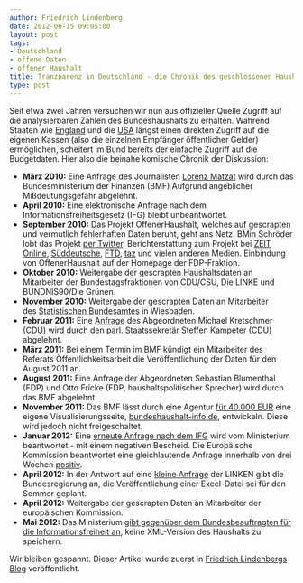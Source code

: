 ```yaml
---
author: Friedrich Lindenberg
date: 2012-06-15 09:05:00
layout: post
tags:
- Deutschland
- offene Daten
- offener Haushalt
title: Tranzparenz in Deutschland - die Chronik des geschlossenen Haushalts
type: post
---
```


Seit etwa zwei Jahren versuchen wir nun aus offizieller Quelle Zugriff auf die analysierbaren Zahlen des Bundeshaushalts zu erhalten. Während Staaten wie [England](http://data.gov.uk/) und die [USA](http://usaspending.gov/) längst einen direkten Zugriff auf die eigenen Kassen (also die einzelnen Empfänger öffentlicher Gelder) ermöglichen, scheitert im Bund bereits der einfache Zugriff auf die Budgetdaten. Hier also die beinahe komische Chronik der Diskussion:

  * **März 2010:** Eine Anfrage des Journalisten [Lorenz Matzat](http://datenjournalist.de/) wird durch das Bundesministerium der Finanzen (BMF) Aufgrund angeblicher Mißdeutungsgefahr abgelehnt.
  * **April 2010:** Eine elektronische Anfrage nach dem Informationsfreiheitsgesetz (IFG) bleibt unbeantwortet.
  * **September 2010:** Das Projekt OffenerHaushalt, welches auf gescrapten und vermutlich fehlerhaften Daten beruht, geht ans Netz. BMin Schröder lobt das Projekt [per Twitter](https://twitter.com/schroeder_k/status/25033052154). Berichterstattung zum Projekt bei [ZEIT Online](http://www.zeit.de/digital/internet/2010-09/offene-daten-haushalt-dietrich), [Süddeutsche](http://www.sueddeutsche.de/digital/politische-transparenz-durch-das-internet-die-netzkaempfer-fuer-offenheit-1.1020020), [FTD](http://www.ftd.de/it-medien/medien-internet/:open-data-projekt-transparente-staatsausgaben-per-mausklick/50171113.html), [taz](http://www.taz.de/1/archiv/digitaz/artikel/?ressort=tz&dig=2010/09/16/a0161&cHash=bf89379e5e) und vielen anderen Medien. Einbindung von OffenerHaushalt auf der Homepage der FDP-Fraktion.
  * **Oktober 2010:** Weitergabe der gescrapten Haushaltsdaten an Mitarbeiter der Bundestagsfraktionen von CDU/CSU, Die LINKE und BÜNDNIS90/Die Grünen.
  * **November 2010:** Weitergabe der gescrapten Daten an Mitarbeiter des [Statistischen Bundesamtes](http://destatis.de/) in Wiesbaden.
  * **Februar 2011:** Eine [Anfrage](http://netzpolitik.cdu.de/aktionen.html) des Abgeordneten Michael Kretschmer (CDU) wird durch den parl. Staatssekretär Steffen Kampeter (CDU) abgelehnt.
  * **März 2011:** Bei einem Termin im BMF kündigt ein Mitarbeiter des Referats Öffentlichkeitsarbeit die Veröffentlichung der Daten für den August 2011 an.
  * **August 2011:** Eine Anfrage der Abgeordneten Sebastian Blumenthal (FDP) und Otto Fricke (FDP, haushaltspolitischer Sprecher) wird durch das BMF abgelehnt.
  * **November 2011:** Das BMF lässt durch eine Agentur [für 40.000 EUR](https://fragdenstaat.de/anfrage/kosten-bundeshaushalt-infode/) eine eigene Visualisierungsseite, [bundeshaushalt-info.de](http://bundeshaushalt-info.de/), entwickeln. Diese wird jedoch nicht freigeschaltet.
  * **Januar 2012:** Eine [erneute Anfrage nach dem IFG](https://fragdenstaat.de/anfrage/bundeshaushalt-im-xml-format/) wird vom Ministerium beantwortet - mit einem negativen Bescheid. Die Europäische Kommission beantwortet eine gleichlautende Anfrage innerhalb von drei Wochen [positiv](http://www.asktheeu.org/en/request/machine_readable_version_of_the).
  * **April 2012:** In der Antwort auf eine [kleine Anfrage](http://offenesparlament.de/ablauf/17/43868) der LINKEN gibt die Bundesregierung an, die Veröffentlichung einer Excel-Datei sei für den Sommer geplant.
  * **April 2012:** Weitergabe der gescrapten Daten an Mitarbeiter der europäischen Kommission.
  * **Mai 2012:** Das Ministerium [gibt gegenüber dem Bundesbeauftragten für die Informationsfreiheit an](https://fragdenstaat.de/anfrage/stellungnahme-des-bmf-zur-anfrage-bundeshaushalt-im-xml-format/), keine XML-Version des Haushalts zu speichern.

Wir bleiben gespannt. Dieser Artikel wurde zuerst in [Friedrich Lindenbergs Blog](http://pudo.org/2012/05/08/haushalt.html) veröffentlicht.